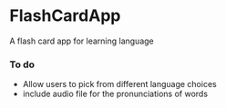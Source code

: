 # FlashCardApp
A flash card app for learning language

### To do

- Allow users to pick from different language choices
- include audio file for the pronunciations of words  
